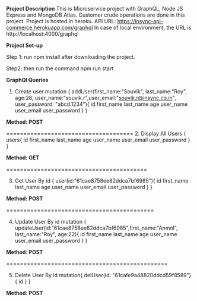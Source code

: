 **Project Description** 
This is Microservice project with GraphQL, Node JS Express and MongoDB Atlas. Customer crude operations are done in this project. Project is hosted in heroku.
API URL: https://insync-api-commerce.herokuapp.com/graphql
In case of local environment, the URL is http://localhost:4000/graphql

**Project Set-up**

Step 1: run npm install after downloading the project.

Step2: then run the command npm run start

**GraphQl Queries**

1. Create user
  mutation {
    addUser(first_name:"Souvik", last_name:"Roy", age:28, user_name:"souvik.r",user_email:"souvik.r@insync.co.in",
    user_password: "abcd.1234"){
        id
        first_name
        last_name
        age
        user_name
        user_email
        user_password
    }
} 

**Method: POST**

=====================================
2. Display All Users
{
   users{
       id
        first_name
        last_name
        age
        user_name
        user_email
        user_password
   }
}

**Method: GET**

=========================================

3. Get User By id
{
    user(id:"61cae8758ee82ddca7bf6985"){
        id
        first_name
        last_name
        age
        user_name
        user_email
        user_password
    }
}

**Method: POST**

===========================================

4. Update User By id
mutation {
    updateUser(id:"61cae8758ee82ddca7bf6985",first_name:"Anmol", last_name:"Roy", age:22){
        id
        first_name
        last_name
        age
        user_name
        user_email
        user_password
    }
}

**Method: POST**

===============================================

5. Delete User By id
mutation{
   delUser(id: "61cafe9a48820ddcd59f8589"){
       id
   }
}

**Method: POST**

